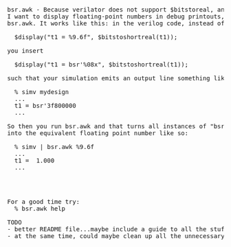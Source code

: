 <pre>

bsr.awk - Because verilator does not support $bitstoreal, and because
I want to display floating-point numbers in debug printouts, I wrote
bsr.awk. It works like this: in the verilog code, instead of 

  $display("t1 = %9.6f", $bitstoshortreal(t1));

you insert

  $display("t1 = bsr'%08x", $bitstoshortreal(t1));

such that your simulation emits an output line something like:

  % simv mydesign
  ...
  t1 = bsr'3f800000
  ...

So then you run bsr.awk and that turns all instances of "bsr'XXXXXXXX"
into the equivalent floating point number like so:

  % simv | bsr.awk %9.6f
  ...
  t1 =  1.000
  ...




For a good time try:
  % bsr.awk help

TODO
- better README file...maybe include a guide to all the stuff in the bin directory
- at the same time, could maybe clean up all the unnecessary cruft...



</pre>